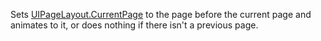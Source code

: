 Sets [UIPageLayout.CurrentPage](https://developer.roblox.com/en-us/api-reference/property/UIPageLayout/CurrentPage) to the page before the current page and animates to it, or does nothing if there isn't a previous page.